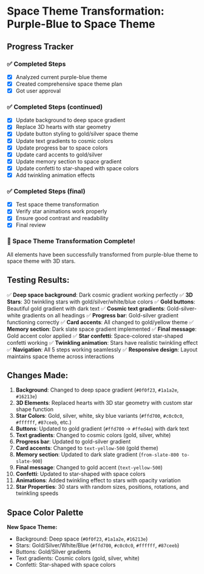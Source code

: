 # Space Theme Transformation: Purple-Blue to Space Theme

## Progress Tracker

### ✅ Completed Steps
- [x] Analyzed current purple-blue theme
- [x] Created comprehensive space theme plan
- [x] Got user approval

### ✅ Completed Steps (continued)
- [x] Update background to deep space gradient
- [x] Replace 3D hearts with star geometry
- [x] Update button styling to gold/silver space theme
- [x] Update text gradients to cosmic colors
- [x] Update progress bar to space colors
- [x] Update card accents to gold/silver
- [x] Update memory section to space gradient
- [x] Update confetti to star-shaped with space colors
- [x] Add twinkling animation effects

### ✅ Completed Steps (final)
- [x] Test space theme transformation
- [x] Verify star animations work properly
- [x] Ensure good contrast and readability
- [x] Final review

### 🎉 Space Theme Transformation Complete!
All elements have been successfully transformed from purple-blue theme to space theme with 3D stars.

## Testing Results:
✅ **Deep space background**: Dark cosmic gradient working perfectly
✅ **3D Stars**: 30 twinkling stars with gold/silver/white/blue colors
✅ **Gold buttons**: Beautiful gold gradient with dark text
✅ **Cosmic text gradients**: Gold-silver-white gradients on all headings
✅ **Progress bar**: Gold-silver gradient functioning correctly
✅ **Card accents**: All changed to gold/yellow theme
✅ **Memory section**: Dark slate space gradient implemented
✅ **Final message**: Gold accent color applied
✅ **Star confetti**: Space-colored star-shaped confetti working
✅ **Twinkling animation**: Stars have realistic twinkling effect
✅ **Navigation**: All 5 steps working seamlessly
✅ **Responsive design**: Layout maintains space theme across interactions

## Changes Made:
1. **Background**: Changed to deep space gradient (`#0f0f23`, `#1a1a2e`, `#16213e`)
2. **3D Elements**: Replaced hearts with 3D star geometry with custom star shape function
3. **Star Colors**: Gold, silver, white, sky blue variants (`#ffd700`, `#c0c0c0`, `#ffffff`, `#87ceeb`, etc.)
4. **Buttons**: Updated to gold gradient (`#ffd700` → `#ffed4e`) with dark text
5. **Text gradients**: Changed to cosmic colors (gold, silver, white)
6. **Progress bar**: Updated to gold-silver gradient
7. **Card accents**: Changed to `text-yellow-500` (gold theme)
8. **Memory section**: Updated to dark slate gradient (`from-slate-800 to-slate-900`)
9. **Final message**: Changed to gold accent (`text-yellow-500`)
10. **Confetti**: Updated to star-shaped with space colors
11. **Animations**: Added twinkling effect to stars with opacity variation
12. **Star Properties**: 30 stars with random sizes, positions, rotations, and twinkling speeds

## Space Color Palette
**New Space Theme:**
- Background: Deep space (`#0f0f23`, `#1a1a2e`, `#16213e`)
- Stars: Gold/Silver/White/Blue (`#ffd700`, `#c0c0c0`, `#ffffff`, `#87ceeb`)
- Buttons: Gold/Silver gradients
- Text gradients: Cosmic colors (gold, silver, white)
- Confetti: Star-shaped with space colors
